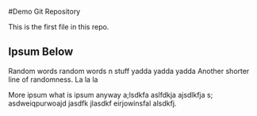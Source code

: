 #Demo Git Repository

This is the first file in this repo.

## Ipsum Below

Random words random words n stuff yadda yadda yadda 
Another shorter line of randomness. La la la

More ipsum what is ipsum anyway a;lsdkfa
aslfdkja ajsdlkfja s; asdweiqpurwoajd jasdfk
jlasdkf eirjowinsfal alsdkfj.